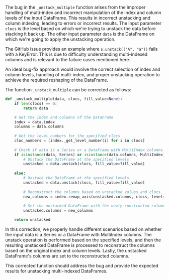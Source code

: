 The bug in the `_unstack_multiple` function arises from the improper handling of multi-index and incorrect manipulation of the index and column levels of the input DataFrame. This results in incorrect unstacking and column indexing, leading to errors or incorrect results. The input parameter `clocs` is the level based on which we're trying to unstack the data before stacking it back up. The other input parameter `data` is the DataFrame on which we're going to apply the unstacking operation.

The GitHub issue provides an example where `s.unstack(("A", "a"))` fails with a KeyError. This is due to difficulty understanding multi-indexed columns and is relevant to the failure cases mentioned here.

An ideal bug-fix approach would involve the correct selection of index and column levels, handling of multi-index, and proper unstacking operation to achieve the required reshaping of the DataFrame.

The function `_unstack_multiple` can be corrected as follows:

```python
def _unstack_multiple(data, clocs, fill_value=None):
    if len(clocs) == 0:
        return data

    # Get the index and columns of the DataFrame
    index = data.index
    columns = data.columns
    
    # Get the level numbers for the specified clocs
    cloc_numbers = [index._get_level_number(i) for i in clocs]
    
    # Check if data is a Series or a DataFrame with MultiIndex columns
    if isinstance(data, Series) or isinstance(data.columns, MultiIndex):
        # Unstack the DataFrame at the specified levels
        unstacked = data.unstack(clocs, fill_value=fill_value)
        
    else:
        # Unstack the DataFrame at the specified levels
        unstacked = data.unstack(clocs, fill_value=fill_value)
        
        # Reconstruct the columns based on unstacked values and clocs
        new_columns = index.remap_axis(unstacked.columns, clocs, level=0)
        
        # Set the unstacked DataFrame with the newly constructed columns
        unstacked.columns = new_columns

    return unstacked
```

In this correction, we properly handle different scenarios based on whether the input data is a Series or a DataFrame with MultiIndex columns. The unstack operation is performed based on the specified levels, and then the resulting unstacked DataFrame is processed to reconstruct the columns based on the original index and column levels. Lastly, the unstacked DataFrame's columns are set to the reconstructed columns.

This corrected function should address the bug and provide the expected results for unstacking multi-indexed DataFrames.